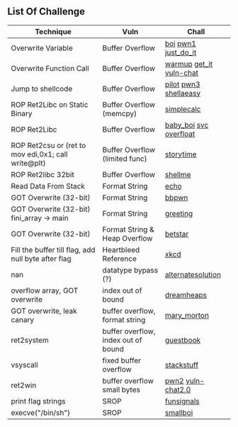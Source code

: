 ## List Of Challenge

| Technique | Vuln | Chall |
|-----------|------|-------|
| Overwrite Variable | Buffer Overflow | [boi](buffer_overflow/csaw18_boi) [pwn1](buffer_overflow/tamu19_pwn1) [just_do_it](buffer_overflow/tw17_justdoit/)|
| Overwrite Function Call | Buffer Overflow | [warmup](buffer_overflow/csaw16_warmup/) [get_it](buffer_overflow/csaw18_getit/) [vuln-chat](buffer_overflow/tu17_vulnchat/) |
| Jump to shellcode | Buffer Overflow | [pilot](buffer_overflow/csaw17_pilot/) [pwn3](buffer_overflow/tamu19_pwn3/) [shellaeasy](buffer_overflow/tu18_shelleasy/) |
| ROP Ret2Libc on Static Binary | Buffer Overflow (memcpy) | [simplecalc](buffer_overflow/bkp16_simplecalc/) |
| ROP Ret2Libc | Buffer Overflow | [baby_boi](buffer_overflow/csaw19_babyboi/) [svc](buffer_overflow/csawquals17_svc/) [overfloat](buffer_overflow/fb19_overfloat/) |
| ROP Ret2csu or (ret to mov edi,0x1; call write@plt) | Buffer Overflow (limited func) | [storytime](buffer_overflow/hsctf19_storytime/) |
| ROP Ret2libc 32bit | Buffer Overflow | [shellme](buffer_overflow/utc19_shellme/) |
| Read Data From Stack | Format String | [echo](format_string/pico18_echo/) |
| GOT Overwrite (32-bit) | Format String | [bbpwn](format_string/backdoor17_bbpwn/) |
| GOT Overwrite (32-bit) fini_array -> main | Format String | [greeting](format_string/tw16_greeting/) |
| GOT Overwrite (32-bit) | Format String & Heap Overflow | [betstar](format_string/watevrctf19_betstar/) |
| Fill the buffer till flag, add null byte after flag | Heartbleed Reference | [xkcd](index/dcq16_xkcd/) |
| nan | datatype bypass (?) | [alternatesolution](index/sunshinectf2017_alternatesolution/) |
| overflow array, GOT overwrite | index out of bound | [dreamheaps](index/swampct19_dreamheaps/) | 
| GOT overwrite, leak canary | buffer overflow, format string | [mary_morton](ret_2_system/asis17_marymorton/) |
| ret2system | buffer overflow, index out of bound | [guestbook](ret_2_system/tu_guestbook/) |
| vsyscall | fixed buffer overflow | [stackstuff](partial_overwrite/hacklu15_stackstuff/)
| ret2win | buffer overflow small bytes | [pwn2](partial_overwrite/tamu19_pwn2/) [vuln-chat2.0](partial_overwrite/tuctf_vulnchat2/) |
| print flag strings | SROP | [funsignals](srop/backdoor_funsignals/) |
| execve("/bin/sh") | SROP | [smallboi](srop/csaw19_smallboi/) |
